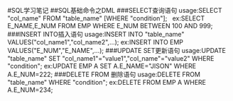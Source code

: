 #SQL学习笔记
##SQL基础命令之DML
###SELECT查询语句
usage:SELECT "col_name" FROM "table_name" [WHERE "condition"];  
ex:SELECT E_NAME,E_NUM FROM EMP WHERE E_NUM BETWEEN 100 AND 999;
###INSERT INTO插入语句
usage:INSERT INTO "table_name" VALUES("col_name1","col_name2",...);
ex:INSERT INTO EMP VALUES("E_NUM","E_NAME",...);
###UPDATE SET更新语句
usage:UPDATE "table_name" SET "col_name1"="value1","col_name"="value2" WHERE "condition";
ex:UPDATE EMP A SET A.E_NAME="JISON" WHERE A.E_NUM=222;
###DELETE FROM 删除语句
usage:DELETE FROM "table_name" WHERE "condition";
ex:DELETE FROM EMP A WHERE A.E_NUM=234;
